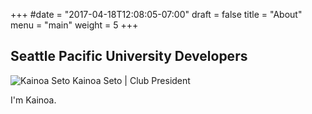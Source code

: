 +++
#date = "2017-04-18T12:08:05-07:00"
draft = false
title = "About"
menu = "main"
weight = 5
+++

## Seattle Pacific University Developers

![Kainoa Seto](/images/profiles/kainoa.jpg)
Kainoa Seto | Club President

I'm Kainoa.
